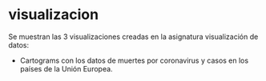 # visualizacion


Se muestran las 3 visualizaciones creadas en la asignatura visualización de datos:

+ Cartograms con los datos de muertes por coronavirus y casos en los países de la Unión Europea.
